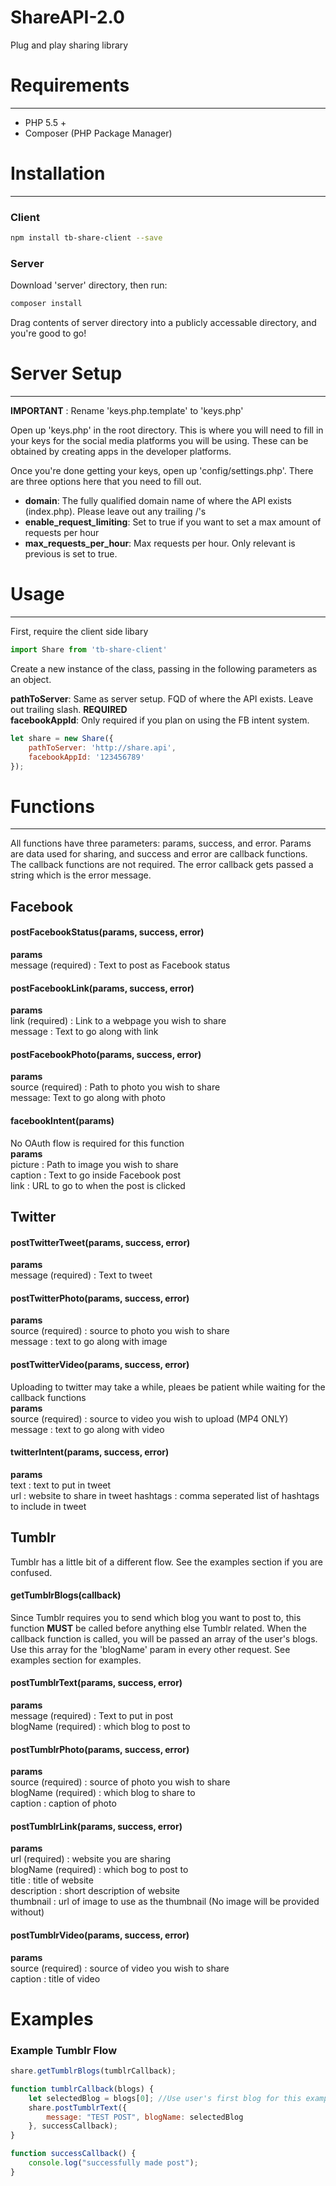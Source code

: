 # ShareAPI-2.0
Plug and play sharing library

# Requirements
---
- PHP 5.5 +
- Composer (PHP Package Manager)

# Installation
---

### Client

```bash
npm install tb-share-client --save
```

### Server

Download 'server' directory, then run:

```bash
composer install
```

Drag contents of server directory into a publicly accessable directory, and you're good to go!

# Server Setup
---
**IMPORTANT** : Rename 'keys.php.template' to 'keys.php'


Open up 'keys.php' in the root directory. This is where you will need to fill in your keys for the social media platforms you will be using. These can be obtained by creating apps in the developer platforms.

Once you're done getting your keys, open up 'config/settings.php'. There are three options here that you need to fill out.

- **domain**:  The fully qualified domain name of where the API exists (index.php). Please leave out any trailing /'s
- **enable_request_limiting**: Set to true if you want to set a max amount of requests per hour
- **max_requests_per_hour**: Max requests per hour. Only relevant is previous is set to true.


# Usage
---
First, require the client side libary

```javascript
import Share from 'tb-share-client'
```

Create a new instance of the class, passing in the following parameters as an object.

**pathToServer**: Same as server setup. FQD of where the API exists. Leave out trailing slash. **REQUIRED**   
**facebookAppId**: Only required if you plan on using the FB intent system. 

```javascript
let share = new Share({
    pathToServer: 'http://share.api',
    facebookAppId: '123456789'
});
```

# Functions
---
All functions have three parameters: params, success, and error. Params are data used for sharing, and success and error are callback functions. The callback functions are not required. The error callback gets passed a string which is the error message.

## Facebook

#### postFacebookStatus(params, success, error)

**params**   
message (required) : Text to post as Facebook status

#### postFacebookLink(params, success, error)
**params**    
link (required) : Link to a webpage you wish to share     
message : Text to go along with link

#### postFacebookPhoto(params, success, error)
**params**    
source (required) : Path to photo you wish to share          
message: Text to go along with photo

#### facebookIntent(params)
No OAuth flow is required for this function   
**params**      
picture : Path to image you wish to share       
caption : Text to go inside Facebook post          
link : URL to go to when the post is clicked

## Twitter
#### postTwitterTweet(params, success, error)
**params**      
message (required) : Text to tweet

#### postTwitterPhoto(params, success, error)
**params**     
source (required) : source to photo you wish to share     
message : text to go along with image   

#### postTwitterVideo(params, success, error)  
Uploading to twitter may take a while, pleaes be patient while waiting for the callback functions   
**params**     
source (required) : source to video you wish to upload (MP4 ONLY)     
message : text to go along with video

#### twitterIntent(params, success, error)     
**params**     
text : text to put in tweet      
url : website to share in tweet
hashtags : comma seperated list of hashtags to include in tweet  

## Tumblr
Tumblr has a little bit of a different flow. See the examples section if you are confused.
#### getTumblrBlogs(callback)
Since Tumblr requires you to send which blog you want to post to, this function **MUST** be called before anything else Tumblr related. When the callback function is called, you will be passed an array of the user's blogs. Use this array for the 'blogName' param in every other request. See examples section for examples.

#### postTumblrText(params, success, error)
**params**     
message (required) : Text to put in post     
blogName (required) : which blog to post to

#### postTumblrPhoto(params, success, error)
**params**     
source (required) : source of photo you wish to share     
blogName (required) : which blog to share to     
caption : caption of photo

#### postTumblrLink(params, success, error)     
**params**     
url (required) : website you are sharing     
blogName (required) : which bog to post to     
title : title of website     
description : short description of website      
thumbnail : url of image to use as the thumbnail  (No image will be provided without)   

#### postTumblrVideo(params, success, error)     
**params**    
source (required) : source of video you wish to share     
caption : title of video

# Examples

### Example Tumblr Flow
```javascript
share.getTumblrBlogs(tumblrCallback);

function tumblrCallback(blogs) {
    let selectedBlog = blogs[0]; //Use user's first blog for this example.
    share.postTumblrText({
        message: "TEST POST", blogName: selectedBlog
    }, successCallback);
}

function successCallback() {
    console.log("successfully made post");
}
```



